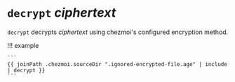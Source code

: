 # `decrypt` *ciphertext*

`decrypt` decrypts *ciphertext* using chezmoi's configured encryption method.

!!! example

    ```
    {{ joinPath .chezmoi.sourceDir ".ignored-encrypted-file.age" | include | decrypt }}
    ```
